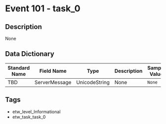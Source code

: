 # Event 101 - task_0

## Description
None

## Data Dictionary
|Standard Name|Field Name|Type|Description|Sample Value|
|---|---|---|---|---|
|TBD|ServerMessage|UnicodeString|None|`None`|

## Tags
* etw_level_Informational
* etw_task_task_0